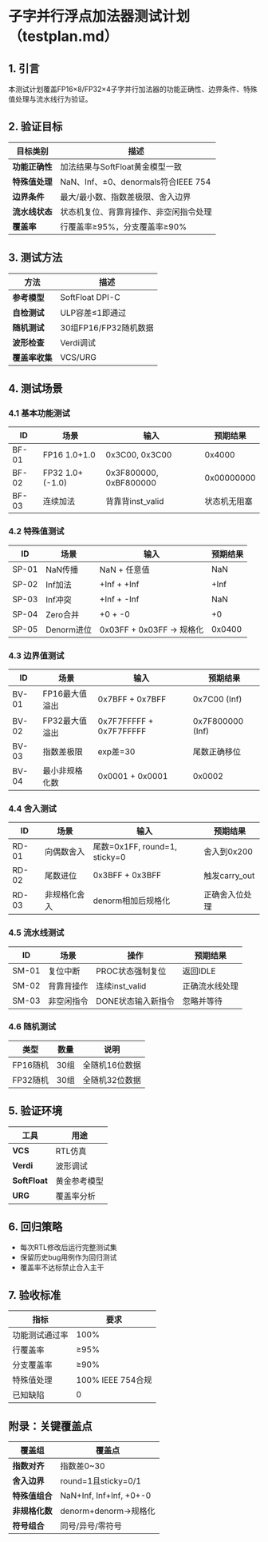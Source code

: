 # 子字并行浮点加法器测试计划（testplan.md）

## 1. 引言
本测试计划覆盖FP16×8/FP32×4子字并行加法器的功能正确性、边界条件、特殊值处理与流水线行为验证。

## 2. 验证目标
| 目标类别 | 描述 |
|----------|------|
| **功能正确性** | 加法结果与SoftFloat黄金模型一致 |
| **特殊值处理** | NaN、Inf、±0、denormals符合IEEE 754 |
| **边界条件** | 最大/最小数、指数差极限、舍入边界 |
| **流水线状态** | 状态机复位、背靠背操作、非空闲指令处理 |
| **覆盖率** | 行覆盖率≥95%，分支覆盖率≥90% |

## 3. 测试方法
| 方法 | 描述 |
|------|------|
| **参考模型** | SoftFloat DPI-C |
| **自检测试** | ULP容差≤1即通过 |
| **随机测试** | 30组FP16/FP32随机数据 |
| **波形检查** | Verdi调试 |
| **覆盖率收集** | VCS/URG |

## 4. 测试场景

### 4.1 基本功能测试
| ID | 场景 | 输入 | 预期结果 |
|----|------|------|----------|
| BF-01 | FP16 1.0+1.0 | 0x3C00, 0x3C00 | 0x4000 |
| BF-02 | FP32 1.0+(-1.0) | 0x3F800000, 0xBF800000 | 0x00000000 |
| BF-03 | 连续加法 | 背靠背inst_valid | 状态机无阻塞 |

### 4.2 特殊值测试
| ID | 场景 | 输入 | 预期结果 |
|----|------|------|----------|
| SP-01 | NaN传播 | NaN + 任意值 | NaN |
| SP-02 | Inf加法 | +Inf + +Inf | +Inf |
| SP-03 | Inf冲突 | +Inf + -Inf | NaN |
| SP-04 | Zero合并 | +0 + -0 | +0 |
| SP-05 | Denorm进位 | 0x03FF + 0x03FF → 规格化 | 0x0400 |

### 4.3 边界值测试
| ID | 场景 | 输入 | 预期结果 |
|----|------|------|----------|
| BV-01 | FP16最大值溢出 | 0x7BFF + 0x7BFF | 0x7C00 (Inf) |
| BV-02 | FP32最大值溢出 | 0x7F7FFFFF + 0x7F7FFFFF | 0x7F800000 (Inf) |
| BV-03 | 指数差极限 | exp差=30 | 尾数正确移位 |
| BV-04 | 最小非规格化数 | 0x0001 + 0x0001 | 0x0002 |

### 4.4 舍入测试
| ID | 场景 | 输入 | 预期结果 |
|----|------|------|----------|
| RD-01 | 向偶数舍入 | 尾数=0x1FF, round=1, sticky=0 | 舍入到0x200 |
| RD-02 | 尾数进位 | 0x3BFF + 0x3BFF | 触发carry_out |
| RD-03 | 非规格化舍入 | denorm相加后规格化 | 正确舍入位处理 |

### 4.5 流水线测试
| ID | 场景 | 操作 | 预期结果 |
|----|------|------|----------|
| SM-01 | 复位中断 | PROC状态强制复位 | 返回IDLE |
| SM-02 | 背靠背操作 | 连续inst_valid | 正确流水线处理 |
| SM-03 | 非空闲指令 | DONE状态输入新指令 | 忽略并等待 |

### 4.6 随机测试
| 类型 | 数量 | 说明 |
|------|------|------|
| FP16随机 | 30组 | 全随机16位数据 |
| FP32随机 | 30组 | 全随机32位数据 |

## 5. 验证环境
| 工具 | 用途 |
|------|------|
| **VCS** | RTL仿真 |
| **Verdi** | 波形调试 |
| **SoftFloat** | 黄金参考模型 |
| **URG** | 覆盖率分析 |

## 6. 回归策略
- 每次RTL修改后运行完整测试集
- 保留历史bug用例作为回归测试
- 覆盖率不达标禁止合入主干

## 7. 验收标准
| 指标 | 要求 |
|------|------|
| 功能测试通过率 | 100% |
| 行覆盖率 | ≥95% |
| 分支覆盖率 | ≥90% |
| 特殊值处理 | 100% IEEE 754合规 |
| 已知缺陷 | 0 |

## 附录：关键覆盖点
| 覆盖组 | 覆盖点 |
|--------|--------|
| **指数对齐** | 指数差0~30 |
| **舍入边界** | round=1且sticky=0/1 |
| **特殊值组合** | NaN+Inf, Inf+Inf, +0+-0 |
| **非规格化数** | denorm+denorm→规格化 |
| **符号组合** | 同号/异号/零符号 |